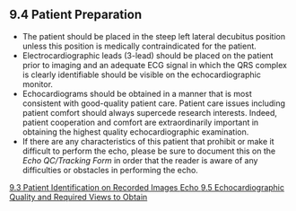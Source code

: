 ## 9.4 Patient Preparation

* The patient should be placed in the steep left lateral decubitus position unless this position is medically contraindicated for the patient.
* Electrocardiographic leads (3-lead) should be placed on the patient prior to imaging and an adequate ECG signal in which the QRS complex is clearly identifiable should be visible on the echocardiographic monitor.
* Echocardiograms should be obtained in a manner that is most consistent with good-quality patient care. Patient care issues including patient comfort should always supercede research interests. Indeed, patient cooperation and comfort are extraordinarily important in obtaining the highest quality echocardiographic examination.
* If there are any characteristics of this patient that prohibit or make it difficult to perform the echo, please be sure to document this on the _Echo QC/Tracking Form_ in order that the reader is aware of any difficulties or obstacles in performing the echo.



<div class="center">
<div class="btn-group">
  <a href=":pages_path:/manuals/echo/9-03-pt-id-recorded-images.md" class="btn btn-default">
    <span class="glyphicon glyphicon-chevron-left"></span>
    9.3 Patient Identification on Recorded Images
  </a>

  <a href=":pages_path:/manuals/echo" class="btn btn-default">
    <span class="glyphicon glyphicon-chevron-up"></span>
    Echo
  </a>

  <a href=":pages_path:/manuals/echo/9-05-quality-required-views.md" class="btn btn-success">
    9.5 Echocardiographic Quality and Required Views to Obtain
    <span class="glyphicon glyphicon-chevron-right"></span>
  </a>
</div>
</div>
